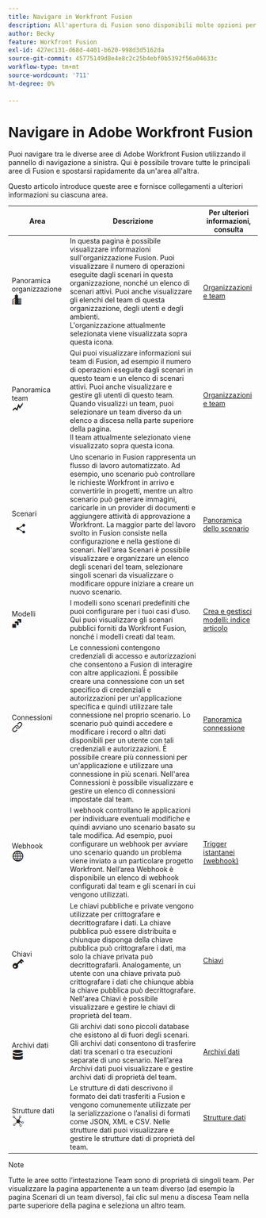 ```yaml
---
title: Navigare in Workfront Fusion
description: All'apertura di Fusion sono disponibili molte opzioni per le azioni. Questo articolo ti aiuta a capire dove andare da qui.
author: Becky
feature: Workfront Fusion
exl-id: 427ec131-d68d-4401-b620-998d3d5162da
source-git-commit: 45775149d8e4e8c2c25b4ebf0b5392f56a04633c
workflow-type: tm+mt
source-wordcount: '711'
ht-degree: 0%

---
```


# Navigare in Adobe Workfront Fusion

Puoi navigare tra le diverse aree di Adobe Workfront Fusion utilizzando il pannello di navigazione a sinistra. Qui è possibile trovare tutte le principali aree di Fusion e spostarsi rapidamente da un&#39;area all&#39;altra.

Questo articolo introduce queste aree e fornisce collegamenti a ulteriori informazioni su ciascuna area.

| Area | Descrizione | Per ulteriori informazioni, consulta |
|---|---|---|
| Panoramica organizzazione <br> ![Icona organizzazione](assets/org-icon.png) | In questa pagina è possibile visualizzare informazioni sull&#39;organizzazione Fusion. Puoi visualizzare il numero di operazioni eseguite dagli scenari in questa organizzazione, nonché un elenco di scenari attivi. Puoi anche visualizzare gli elenchi del team di questa organizzazione, degli utenti e degli ambienti.<br>L&#39;organizzazione attualmente selezionata viene visualizzata sopra questa icona. | [Organizzazioni e team](/help/workfront-fusion/set-up-and-manage-workfront-fusion/set-up-and-manage-orgs-and-teams/set-up-orgs-teams-and-users/org-and-team-overview.md) |
| Panoramica team <br> ![Icona team](assets/team-icon.png) | Qui puoi visualizzare informazioni sui team di Fusion, ad esempio il numero di operazioni eseguite dagli scenari in questo team e un elenco di scenari attivi. Puoi anche visualizzare e gestire gli utenti di questo team. Quando visualizzi un team, puoi selezionare un team diverso da un elenco a discesa nella parte superiore della pagina.<br>Il team attualmente selezionato viene visualizzato sopra questa icona. | [Organizzazioni e team](/help/workfront-fusion/set-up-and-manage-workfront-fusion/set-up-and-manage-orgs-and-teams/set-up-orgs-teams-and-users/org-and-team-overview.md) |
| Scenari <br> ![Icona Scenari](assets/scenarios-icon.png) | Uno scenario in Fusion rappresenta un flusso di lavoro automatizzato. Ad esempio, uno scenario può controllare le richieste Workfront in arrivo e convertirle in progetti, mentre un altro scenario può generare immagini, caricarle in un provider di documenti e aggiungere attività di approvazione a Workfront. La maggior parte del lavoro svolto in Fusion consiste nella configurazione e nella gestione di scenari. Nell&#39;area Scenari è possibile visualizzare e organizzare un elenco degli scenari del team, selezionare singoli scenari da visualizzare o modificare oppure iniziare a creare un nuovo scenario. | [Panoramica dello scenario](/help/workfront-fusion/get-started-with-fusion/understand-fusion/scenario-overview.md) |
| Modelli <br> ![Icona Modelli](assets/templates-icon.png) | I modelli sono scenari predefiniti che puoi configurare per i tuoi casi d’uso. Qui puoi visualizzare gli scenari pubblici forniti da Workfront Fusion, nonché i modelli creati dal team. | [Crea e gestisci modelli: indice articolo](/help/workfront-fusion/create-and-manage-templates/create-manage-templates-toc.md) |
| Connessioni <br> ![Icona connessioni](assets/connections-icon.png) | Le connessioni contengono credenziali di accesso e autorizzazioni che consentono a Fusion di interagire con altre applicazioni. È possibile creare una connessione con un set specifico di credenziali e autorizzazioni per un&#39;applicazione specifica e quindi utilizzare tale connessione nel proprio scenario. Lo scenario può quindi accedere e modificare i record o altri dati disponibili per un utente con tali credenziali e autorizzazioni. È possibile creare più connessioni per un&#39;applicazione e utilizzare una connessione in più scenari. Nell&#39;area Connessioni è possibile visualizzare e gestire un elenco di connessioni impostate dal team. | [Panoramica connessione](/help/workfront-fusion/get-started-with-fusion/understand-fusion/connection-overview.md) |
| Webhook <br> ![Icona Webhook](assets/webhooks-icon.png) | I webhook controllano le applicazioni per individuare eventuali modifiche e quindi avviano uno scenario basato su tale modifica. Ad esempio, puoi configurare un webhook per avviare uno scenario quando un problema viene inviato a un particolare progetto Workfront. Nell’area Webhook è disponibile un elenco di webhook configurati dal team e gli scenari in cui vengono utilizzati. | [Trigger istantanei (webhook)](/help/workfront-fusion/references/modules/webhooks-reference.md) |
| Chiavi <br> ![Icona chiavi](assets/keys-icon.png) | Le chiavi pubbliche e private vengono utilizzate per crittografare e decrittografare i dati. La chiave pubblica può essere distribuita e chiunque disponga della chiave pubblica può crittografare i dati, ma solo la chiave privata può decrittografarli. Analogamente, un utente con una chiave privata può crittografare i dati che chiunque abbia la chiave pubblica può decrittografare. Nell&#39;area Chiavi è possibile visualizzare e gestire le chiavi di proprietà del team. | [Chiavi](/help/workfront-fusion/references/modules/keys.md) |
| Archivi dati <br> ![Icona archivi dati](assets/data-store-icon.png) | Gli archivi dati sono piccoli database che esistono al di fuori degli scenari. Gli archivi dati consentono di trasferire dati tra scenari o tra esecuzioni separate di uno scenario. Nell’area Archivi dati puoi visualizzare e gestire archivi dati di proprietà del team. | [Archivi dati](/help/workfront-fusion/create-scenarios/map-data/data-stores.md) |
| Strutture dati <br> ![Icona strutture dati](assets/data-structure-icon.png) | Le strutture di dati descrivono il formato dei dati trasferiti a Fusion e vengono comunemente utilizzate per la serializzazione o l’analisi di formati come JSON, XML e CSV. Nelle strutture dati puoi visualizzare e gestire le strutture dati di proprietà del team. | [Strutture dati](/help/workfront-fusion/references/mapping-panel/data-types/data-structures.md) |

>[!NOTE]
>
>Tutte le aree sotto l’intestazione Team sono di proprietà di singoli team. Per visualizzare la pagina appartenente a un team diverso (ad esempio la pagina Scenari di un team diverso), fai clic sul menu a discesa Team nella parte superiore della pagina e seleziona un altro team.
